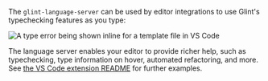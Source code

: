 The `glint-language-server` can be used by editor integrations to use Glint's typechecking features as you type:

![A type error being shown inline for a template file in VS Code](https://user-images.githubusercontent.com/108688/111076679-995c2300-84ed-11eb-934a-3a29f21be89a.png)

The language server enables your editor to provide richer help, such as typechecking, type information on hover, automated refactoring, and more. See [the VS Code extension README](https://github.com/typed-ember/glint/tree/main/packages/vscode) for further examples.
